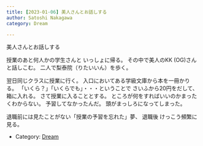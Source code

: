 ```yaml
---
title: [2023-01-06] 美人さんとお話しする
author: Satoshi Nakagawa
category: Dream

---
```


美人さんとお話しする

授業のあと何人かの学生さんと
いっしょに帰る。
その中で美人のKK (OG)さんと話しこむ。
二人で梨泰院（りたいいん）を歩く。

 翌日同じクラスに授業に行く。
入口においてある学級文庫から本を一冊かりる。
「いくら？」「いくらでも」・・・ということで
さいふから20円をだして、箱に入れる。
さて授業に入ることとする。
ところが何をすればいいのかまったくわからない。
予習してなかったんだ。
頭がまっしろになってしまった。

 退職前には見たことがない「授業の予習を忘れた」夢、
退職後 けっこう頻繁に見る。

- Category: [Dream](https://merapano.github.io/categories.html#Dream)

